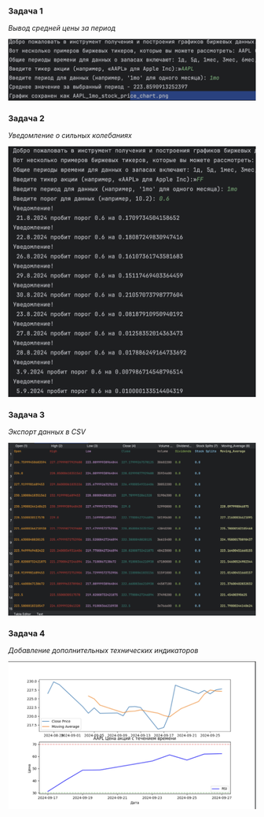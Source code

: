 ### Задача 1
_Вывод средней цены за период_

![alt text](./images_for_pr_1_readme/ex_task1.png)

### Задача 2
_Уведомление о сильных колебаниях_

![alt text](./images_for_pr_1_readme/ex_task2.png)

### Задача 3
_Экспорт данных в CSV_

![alt text](./images_for_pr_1_readme/ex_task3.png)

### Задача 4
_Добавление дополнительных технических индикаторов_

![alt text](./images_for_pr_1_readme/ex_task4.png)

